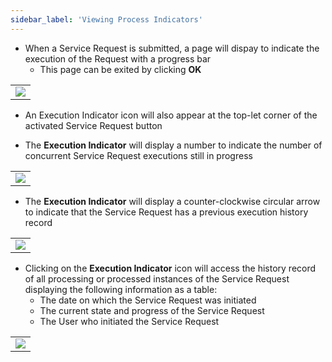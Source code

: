 ```yaml
---
sidebar_label: 'Viewing Process Indicators'
---
```


* When a Service Request is submitted, a page will dispay to indicate the execution of the Request with a progress bar 
    * This page can be exited by clicking **OK**

||
|---|
|![](../static/imgbasic/SelfServiceRequestProgressBar.png)|

* An Execution Indicator icon will also appear at the top-let corner of the activated Service Request button

* The **Execution Indicator** will display a number to indicate the number of concurrent Service Request executions still in progress

||
|---|
|![](../static/imgbasic/SelfServiceNumberIndicatorButton.png)|

* The **Execution Indicator** will display a counter-clockwise circular arrow to indicate that the Service Request has a previous execution history record

||
|---|
|![](../static/imgbasic/SelfServiceCounterClockwiseButton.png)|

* Clicking on the **Execution Indicator** icon will access the history record of all processing or processed instances of the Service Request displaying the following information as a table:
  * The date on which the Service Request was initiated
  * The current state and progress of the Service Request
  * The User who initiated the Service Request

||
|---|
|![](../static/imgbasic/SelfServiceExecutionRecord.png)|